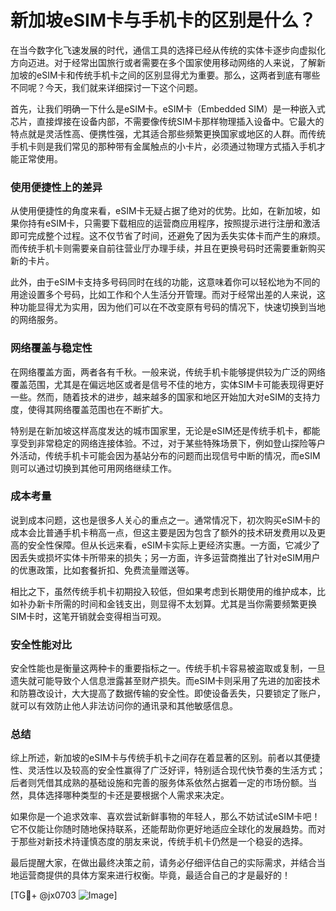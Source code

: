 # 新加坡eSIM卡与手机卡的区别是什么？

在当今数字化飞速发展的时代，通信工具的选择已经从传统的实体卡逐步向虚拟化方向迈进。对于经常出国旅行或者需要在多个国家使用移动网络的人来说，了解新加坡的eSIM卡和传统手机卡之间的区别显得尤为重要。那么，这两者到底有哪些不同呢？今天，我们就来详细探讨一下这个问题。

首先，让我们明确一下什么是eSIM卡。eSIM卡（Embedded SIM）是一种嵌入式芯片，直接焊接在设备内部，不需要像传统SIM卡那样物理插入设备中。它最大的特点就是灵活性高、便携性强，尤其适合那些频繁更换国家或地区的人群。而传统手机卡则是我们常见的那种带有金属触点的小卡片，必须通过物理方式插入手机才能正常使用。

### 使用便捷性上的差异

从使用便捷性的角度来看，eSIM卡无疑占据了绝对的优势。比如，在新加坡，如果你持有eSIM卡，只需要下载相应的运营商应用程序，按照提示进行注册和激活即可完成整个过程。这不仅节省了时间，还避免了因为丢失实体卡而产生的麻烦。而传统手机卡则需要亲自前往营业厅办理手续，并且在更换号码时还需要重新购买新的卡片。

此外，由于eSIM卡支持多号码同时在线的功能，这意味着你可以轻松地为不同的用途设置多个号码，比如工作和个人生活分开管理。而对于经常出差的人来说，这种功能显得尤为实用，因为他们可以在不改变原有号码的情况下，快速切换到当地的网络服务。

### 网络覆盖与稳定性

在网络覆盖方面，两者各有千秋。一般来说，传统手机卡能够提供较为广泛的网络覆盖范围，尤其是在偏远地区或者是信号不佳的地方，实体SIM卡可能表现得更好一些。然而，随着技术的进步，越来越多的国家和地区开始加大对eSIM的支持力度，使得其网络覆盖范围也在不断扩大。

特别是在新加坡这样高度发达的城市国家里，无论是eSIM还是传统手机卡，都能享受到非常稳定的网络连接体验。不过，对于某些特殊场景下，例如登山探险等户外活动，传统手机卡可能会因为基站分布的问题而出现信号中断的情况，而eSIM则可以通过切换到其他可用网络继续工作。

### 成本考量

说到成本问题，这也是很多人关心的重点之一。通常情况下，初次购买eSIM卡的成本会比普通手机卡稍高一点，但这主要是因为包含了额外的技术研发费用以及更高的安全性保障。但从长远来看，eSIM卡实际上更经济实惠。一方面，它减少了因丢失或损坏实体卡所带来的损失；另一方面，许多运营商推出了针对eSIM用户的优惠政策，比如套餐折扣、免费流量赠送等。

相比之下，虽然传统手机卡初期投入较低，但如果考虑到长期使用的维护成本，比如补办新卡所需的时间和金钱支出，则显得不太划算。尤其是当你需要频繁更换SIM卡时，这笔开销就会变得相当可观。

### 安全性能对比

安全性能也是衡量这两种卡的重要指标之一。传统手机卡容易被盗取或复制，一旦遗失就可能导致个人信息泄露甚至财产损失。而eSIM卡则采用了先进的加密技术和防篡改设计，大大提高了数据传输的安全性。即使设备丢失，只要锁定了账户，就可以有效防止他人非法访问你的通讯录和其他敏感信息。

### 总结

综上所述，新加坡的eSIM卡与传统手机卡之间存在着显著的区别。前者以其便捷性、灵活性以及较高的安全性赢得了广泛好评，特别适合现代快节奏的生活方式；后者则凭借其成熟的基础设施和完善的服务体系依然占据着一定的市场份额。当然，具体选择哪种类型的卡还是要根据个人需求来决定。

如果你是一个追求效率、喜欢尝试新鲜事物的年轻人，那么不妨试试eSIM卡吧！它不仅能让你随时随地保持联系，还能帮助你更好地适应全球化的发展趋势。而对于那些对新技术持谨慎态度的朋友来说，传统手机卡仍然是一个稳妥的选择。

最后提醒大家，在做出最终决策之前，请务必仔细评估自己的实际需求，并结合当地运营商提供的具体方案来进行权衡。毕竟，最适合自己的才是最好的！

[TG💪+ @jx0703 ![Image](https://github.com/user-attachments/assets/dbca1d08-cadb-493c-b0ec-ad6f7a83f270)]